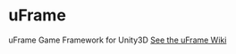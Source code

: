uFrame
======

uFrame Game Framework for Unity3D
[See the uFrame Wiki](https://github.com/InvertGames/uFrame/wiki)
